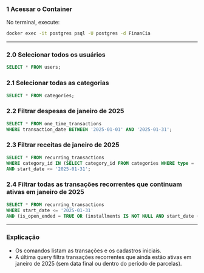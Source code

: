 
### **1 Acessar o Container**
No terminal, execute:
```bash
docker exec -it postgres psql -U postgres -d FinanCia
```

---

### **2.0 Selecionar todos os usuários**
```sql
SELECT * FROM users;
```

### **2.1 Selecionar todas as categorias**
```sql
SELECT * FROM categories;
```

### **2.2 Filtrar despesas de janeiro de 2025**
```sql
SELECT * FROM one_time_transactions
WHERE transaction_date BETWEEN '2025-01-01' AND '2025-01-31';
```

### **2.3 Filtrar receitas de janeiro de 2025**
```sql
SELECT * FROM recurring_transactions
WHERE category_id IN (SELECT category_id FROM categories WHERE type = 'income')
AND start_date <= '2025-01-31';
```

### **2.4 Filtrar todas as transações recorrentes que continuam ativas em janeiro de 2025**
```sql
SELECT * FROM recurring_transactions
WHERE start_date <= '2025-01-31'
AND (is_open_ended = TRUE OR (installments IS NOT NULL AND start_date + (installments || ' month')::INTERVAL >= '2025-01-01'));
```

---

### **Explicação**
- Os comandos listam as transações e os cadastros iniciais.
- A última query filtra transações recorrentes que ainda estão ativas em janeiro de 2025 (sem data final ou dentro do período de parcelas).

